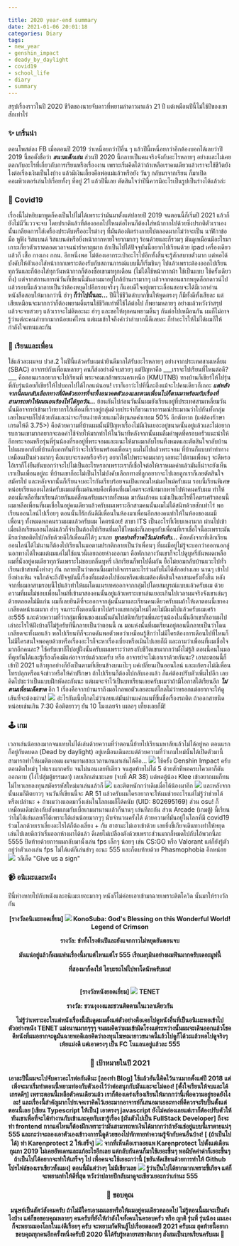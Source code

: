 ```yaml
---

title: 2020 year-end summary
date: 2021-01-06 20:01:18
categories: Diary
tags:
- new_year
- genshin_impact
- deady_by_daylight
- covid19
- school_life
- diary
- summary
---
```

สรุปเรื่องราวในปี 2020 ชีวิตของนายจับดาวที่พยามล่าดาวมาแล้ว 21 ปี แต่เหมือนปีนี้ไม่ใช้ปีของเขาสักเท่าไร่ <!--more-->
### ✨ เกริ่นนํา
ตอนโพสต์ลง FB เมื่อตอนปี 2019 ว่าเหนื่อยกว่าปีอื่น ๆ แล้วปีนี้เหนื่อยกว่าอีกต้องบอกได้เลยว่าปี 2019
นี้ขอตั้งชื่อว่า **___สนามเด็กเล่น___** ส่วนปี 2020 นี้กลายเป็นคนจริงจังกับอะไรหลายๆ อย่างและไม่เคยตลกกับอะไรที่เกี่ยวกับการเรียนหรือเรื่องงาน เพราะเริ่มคิดได้ว่าถ้าเหลือเราคนเดียวแล้วเราจะใช้ชีวิตยังไงต่อเรื่องเงินเป็นไงบ้าง
แล้วมีเงินเลี้ยงคือพ่อแม่แล้วหรือยัง วันๆ กลับมาจากเรียน ก็มาเปิดคอมพิวเตอร์เล่นไปเรื่อยทั้งๆ ที่อยู่ 21 แล้วปีนี้เลย
ตัตสินใจว่าปีนี้ควรมีอะไรเป็นรูปเป็นร่างได้แล้วล่ะ
### 🦠 Covid19
เรื่องนี้ไม่หยิบมาพูดก็คงเป็นไปไม่ได้เพราะว่ามันมาตั้งแต่ปลายปี 2019
จนตอนนี้ก็เริ่มปี 2021 แล้วก็ยังไม่มีวี่แววจะจบ
โดยปรกติแล้วที่ต้องออกไปไหนต่อไหนก็ต้องใส่หน้ากากไปด้วยซึ่งปรกติตัวเราเองนั้นเกลียดการใส่เครื่องประดับหรืออะไรต่างๆ ที่มันต้องติตร่างกายไปตลอดมากไม่ว่าจะเป็น นาฬิกาข้อมือ หูฟัง ริสแบนด์ ริสแบนด์หรือยิ่งหน้ากากหายใจยากมากๆ ร้อนด้วยและก็รวมๆ มันดูเหมือนมีอะไรมาเกาะเกี่ยวตัวเราตลอดเวลาจนน่ารำคาญมาก
ถ้าเป็นไปได้ปัจจุบันนี้อยากไปเรียนด้วย ipad เครื่องเดียวแล้วก็ เสื้อ กางเกง กกน. อีกหนึ่งพอ ไม่ต้องเอากระเป๋าอะไรไปอีกทั้งสิ้นจะรู้สักสบายตัวมาก แต่พอได้บังคับให้ตัวเองใส่หน้ากากเพราะต้องรับกับสถานการณ์แบบนี้ก็เริ่มชินๆ ไปแล้วเพราะต้องออกไปเรียนทุกวันและก็ต้องใส่ทุกวันหน้ากากก็ต้องซื้อเขามาทุกเดือน
(ไม่ได้ใช้หน้ากากผ้า ใช้เป็นแบบ ใช้ครั้งเดียวทิ้ง)
แต่จากสถานการณ์วันที่เขียนนี้มันลามมาอยู่ใกล้บ้านเรามากๆ แล้วจากตอนแรกหยุดล็อกดาวน์ไปแล้วรอบนี้แล้วกลายเป็นว่าต้องหยุดไปอีกรอบจริงๆ ก็แอบดีใจอยู่เพราะเลื่อนสอบจะได้มีเวลาอ่านหนังสือสอบให้มากกว่านี้ ฮ่าๆ
**ก็ว่าไปนั้นละ...**
ปีนี้ใช้ชีวิตลำบากขึ้นให้พูดตรงๆ ก็มีทั้งดีทั้งเสียละ แต่เสียเหมือนจะมากกว่าก็ต้องพยามดิ้นรนใช้ชีวิตเท่าที่ใช้ได้ต่อไป ก็พยามหลายๆ อย่างแล้วหวังว่าสรุปแล้วจะจบสวยๆ แล้วเราจะไม่ติตอะนะ ฮ่าๆ
และขอให้ทุกคนพยามดิ้นๆ กันต่อไปเหมือนกัน ผมก็ไม่อาจรู้ว่าแต่ละคนลำบากมากน้อยแค่ไหน
แต่ผมเข้าใจถึงคำว่าลำบากนี้ดีเลยละ ก็ทำอะไรให้ไม่ได้ผมก็ให้กำลังใจแทนและกัน
### 🎒 เรียนและเพื่อน
ใช้แล้วละผมจบ ปวส.2 ในปีนี้แล้วครับผมน่ายินดีมากได้รับอะไรหลายๆ อย่างจากประเทศสามเหลี่ยม (SBAC) อาจารย์กับเพื่อนหลายๆ คนก็ส่งอย่างดีจบสวยๆ แต่ปัญหาคือ ___เราจะไปเรียนที่ไหนต่อดี? ___
คือตอนแรกอยากจะไปเรียนที่ พระจอมเกล้าพระนครเหนือ (KMUTNB) ทางบ้านก็เชียร์ให้ไปรุ่นพี่กับรุ่นน้อยก็เชียร์ให้ไปบอกไปได้ไกลแน่นอน! เราก็เอาว่ะไปทีนี้ละถึงแม้จะไปคนเดียวก็เถอะ
___แต่หลังจากนี้ผมกลับเลือกทางที่ผิดด้วยการที่จะทิ้งอนาคตตัวเองและตามเพื่อนไปก็ตามมาพร้อมกับเรื่องที่สามารถทำให้ผมนอนร้องไห้ได้ทุกวัน...___
ย้อนกันไปก่อนวันนั้นผมยังเรียนอยู่ที่ประเทศสามเหลี่ยมวันนั้นมีอาจารย์เข้ามาวิทยากรไอ้เพื่อนที่เราอยู่กลุ่มด้วยประจำก็ชวนเราอารมณ์ประมาณว่าไปกันทั้งกลุ่มเลยไหมจบก็ไปด้วยกันและน่าจะเรียนง่ายด้วยแถมได้ทุนลดค่าเทอม 50% อีกตังหาก (แค่ต้องรักษาเกรดให้ดี 3.75>) คือด้วยความที่บ้านผมนั้นมีปัญหาเรื่องไม่มีเงินเยอะอยู่ขนาดนั้นอยู่แล้วและไม่อยากรบกวนเขามากอยากจะลดค่าใช้จ่ายให้มากทำให้ในวินาทีหลังจากนั้นผมลืมคำพูดที่ครอบครัวแนะนำให้อีกพระจอมหรือรุ่นพี่รุ่นน้องที่รออยู่ที่พระจอมและแนะให้มาผมกลับโยนทิ้งหมดและตัตสินใจกลับบ้านไปผมบอกกับที่บ้านก็บอกทันทีว่าจะไปเรียนพร้อมเพื่อนๆ ผมไม่ไปแล้วพระจอม ที่บ้านก็แบบทำท่าทางเหมือนเป็นห่วงมากๆ คือแบบจะรอดหรือจริงๆ อยากให้ไปพระจอมมากๆ เลยนะไปตามเพื่อนๆ จะดีหรอ ไอ้เราก็โง่ยืนยันบอกว่าจะไปไม่เป็นอะไรหรอกเพราะเราก็เชื่อใจต่อให้เราหมดค่าแล้วมันก็น่าจะยังเห็นเราเป็นเพื่อนอยู่ละ ที่บ้านเขาก็อะไม่เป็นไรไม่บังคับเลือกทางที่ลูกอยากจะไปเลยลูกเราก็เลยตัตสินใจสมัครไป
และหลังจากนั้นก็เรียนจบอะไรกันเรียบร้อยจนเปิดเทอมใหม่มอใหม่ครับผม
รอบนี้เรียนพิเศษหน่อยเรียนออนไลน์ครับผมแต่ที่ผมค้นพบคือเพื่อนที่ผมโคตรจะสนิทมากหายไปห้าคนครับผม
ทำให้ตอนนี้เหลือที่มาเรียนด้วยกันแค่สี่คนครับผมจากทั้งหมด มากันเก้าคน แม่งเป็นอะไรที่โคตรเศร้าตอนนี้ผมเหลือเพื่อนที่ผมเชื่อในอยู่คนเดียวแล้วครับผมเพราะอีกสามคนนั้นผมไม่ได้สนิทด้วยสักเท่าไร่
พอเรียนออนไลน์ไปเรื่อยๆ ตอนนั้นก็รักกันดีมีเพื่อนในห้องมาเพื่อนอีกสองคนทำให้ในห้องของผมมีเพื่อนๆ ทั้งหมดหกคนรวมผมแล้วครับผม โคตรน้อย! สาขา ITS เป็นอะไรที่เงียบเหงามาก
ผ่านไปเข้าเมื่อเลิกเรียนออนไลน์แล้วก็จำเป็นต้องไปเรียนที่มอใช้ไหมล่ะก็เลยคุยกับเพื่อนที่เราเชื่อใจนี้ละเพราะมันมีรถว่าขอติตไป/กลับด้วยดิไอ้เพื่อนก็ได้ๆ มาเลย
___ทุกอย่างที่วาดไว้แม่งพังยับ...___
คือหลังจากที่เลิกเรียนออนไลน์ได้ไม่นานก็ต้องไปเรียนในมอตามปรกติกลายเป็นว่าเพื่อนๆ
ที่ผมมีอยู่ไม่รู้จะบอกว่าออกนอกลู่นอกทางได้ไหมแต่ผมแค่ไม่ใช้แนวนี้เลยถอยห่างออกมา
คือพักกลางวันเขาก็จะไปดูบุหรี่กันหมดเหลือผมที่นั่งอยู่คนเดียวทุกวันเพราะไม่ชอบกลิ่นบุหรี่
เลิกเรียนก็พาไปดื่มกัน
ยื้อไม่ยอมกลับบ้านแวะไปทั่ว
เรียนเข้าสายนั่งห่างๆ กัน
กลายเป็นว่าตอนนี้ผมทำกิจกรรมอะไรร่วมกับไม่ได้สักอย่างเลย นานๆ เข้าไปยิ่งห่างเหิน
จนใกล้จะถึงปัจจุบันนี้เรื่องที่ผมต้องไปซ้อมหรีดแต่ผมต้องตัตสินใจลาสามครั้งทั้งสิ้น
หลังจากที่ผมลาสามรอบนี้ไปแล้วทำให้ผมโดนเนรเทศออกจากกลุ่มไปโดยสมบูรณ์แบบแล้วครับผม
ด้วยความที่ผมไม่ชอบเพื่อนใหม่ที่เข้ามาสองคนนั้นอยู่แล้วเพราะเขาเล่นเยอะเกินไปเวลาผมจริงจังเขาเล่นๆ 
ด้วยตลอดไม่มีแก่น ผมก็เลยยินดีที่จะออกจากลุ่มนั้นมาและเรียนคนเดียวครับผมถ้าให้เดาตอนนี้เขาคงเกลียดหน้าผมมาก ฮ่าๆ จนกระทั่งตอนนี้เขาไปสร้างแชทกลุ่มใหม่โดยไม่มีผมไปแล้วครับผมเศร้าอะ555
และด้วยความที่ว่ากลุ่มเพื่อนของผมนั้นดันไปสนิทกับรุ่นพี่และรุ่นน้องในนั้นอีกเขาก็เอาผมไปเล่าอะไรให้ฝังบ้างก็ไม่รู้ครับทีนี้กลายเป็นว่าตอนนี้ ณ มอแห่งนั้นที่ผมเรียนอยู่ตอนนี้กลายเป็นว่าโดนเกลียดจะทั้งมอแล้ว พอไปเรียนทีก็จะกดดันพอตัวพอว่าเหมือนรู้สึกว่าไม่มีใครต้องการเดือนไปที่ไหนก็ไม่มีใครสนใจพอคุยด้วยหรือเรื่องอะไรก็จะหาเรื่องเบี่ยงหรือเมินไปเลยก็มี
และถามว่าเพื่อนที่ผมเชื่อใจมากอีกคนละ? ใช้ครับเขาก็ไปอยู่ฝั่งนั้นครับผมเพราะว่าตรงกับชีวิตเขามากกว่ามั้งไม่รู้สิ
ตอนนี้คนในมอที่คุยกันได้และรู้เรื่องก็คงมีแค่อาจารย์แล้วละครับ หรือ อาจารย์จะไม่เอาเราด้วยกันนะ?
เอาละตอนนี้ก็เข้าปี 2021 แล้วทุกอย่างก็ยังเป็นตามที่เขียนข้างบนเป๊ะๆ แค่เปลี่ยนเป็นออนไลน์ และแก้ตรงไม่มีเพื่อนโทรปลุกหรือแจ้งข่าวหรือให้คำปรึกษา ถ้าไปเรียนก็ต้องไปกลับเองแล้ว
ก็แค่ต้องปรับตัวเพิ่มไปอีก เลยคิดไปซะว่าเป็นแบบฝึกหัดละกันนะ
แต่ผมจะจำไว้เป็นบทเรียนเลยครับผมว่าถ้ามีโอกาสได้เรียนอีก **___ไม่ตามเพื่อนเด็ดขาด___**
อีก 1 เรื่องคือจากบ้านเราถึงมอไกลพอตัวเลยละแต่ไกลไม่ว่าหรอกแต่อยากจะให้ดูเส้นที่จะต้องผ่าน!
![](/images/Screen-Shot-2564-01-06-at-20.48.35.png)
อ่ะไรกันเนี้ยไกลไม่ว่าเลยแต่มันผ่านแค่ถนนที่ขึ้นชื่อเรื่องรถติต ถ้าออกสายนิดหน่อยเช่นเกิน 7:30 คือติตยาวๆ ยัน 10 โมงเลยจ้า เผลอๆ เที้ยงเลยก็มี!
### 🕹️ เกม
เวลาเล่นน้อยลงมากจนแทบไม่ได้เล่นด้วยความที่ว่าตอนนี้ย้ายไปเรียนมหาลัยแล้วไม่ได้อยู่หอ
ตอนแรกก็อยู่กับดบดล (Dead by daylight) อยู่เหมือนเดิมละแต่ด้วยความที่ว่าเกมใหม่นั้นได้เปิดตัวมานี้สามารถทำให้ผมติตงอมแงมจนยามสละเวลานอนมาเล่นได้คือ...
![](/images/131391275_1542918432764944_7617891288644500769_n.png)
ใช้ครั้ง Genshin Impact ครับตอนติตใหม่ๆ ไฟแรงมากครับ จนไม่นอนเลยทีเดียว
จนสุดท้ายไม่ได้ 5 ด้วยสักทีพอครบโควตาก็ดันออกดาบ (โง่ไปสุ่มตู้ธรรมดา) เลยเลิกเล่นซะเลย (จบที่ AR 38)
แต่พอตู้น้อง Klee เข้าอยากผมก็ทนไม่ไหวเลยลงทุนสมัครรหัสใหม่มาเล่นแล้วก็
![](/images/122431654_3347092882078600_3773520967084449276_o.png)
และติตหนักกว่าเดิมเมื่อได้น้องมาอีก
![](/images/127011626_3434665696654651_6856681359290668123_o.png)
และหลังจากนั้นผมก็ติตยาวๆ จนวันที่เขียนนี้จะ AR 51 แล้วครับผมใครอยากจะให้ผมช่วยอะไรแต่ไม่รู้ว่าช่วยได้หรือเปล่านะ + ถ้าผมว่างแอดมาวิ่งเล่นในโลกผมก็ได้คนับ
(UID: 802695169)
ส่วน osu! ก็เหมือนเดิมปลงกับสังคมเกมกับเบื่อเกมมานานแล้วก็นานๆ เล่นทีละกัน
ส่วน Arcade (เกมตู้) นี้เรียนว่าไม่ได้เล่นเลยก็ได้เพราะได้เล่นน้อยมากๆๆ นับจำนวนครั้งได้ ด้วยความที่มันอยู่ในโลกที่มี covid19 ร่วมโลกด้วยเราเลี่ยงอะไรได้ก็ต้องเลี่ยง + กับ ฮาฮามะไม่เอาเข้าด้วย เลยยิ่งขี้เกียจเดินทางทำให้หยุดเล่นไปเลยดิกว่าเริ่มออกห้างมาได้แล้ว ดีเลยไม่เปลืองตังด้วยเพราะส่วนมากก็หมดไปกับไอ้พวกนี้ละ 5555
ปิดท้ายด้วยการผมกลับมานั้งเล่น fps เล็กๆ น้อยๆ เช่น CS:GO หรือ Valorant แต่ก็ยังรู้ตัวอยู่ว่าตัวเองเล่น fps ไม่ได้แต่ก็เล่นขำๆ อะนะ 555 และก็ตบท้ายด้วย Phasmophobia อีกหน่อย
![](/images/phasmophobia_6114071.png)
วลีเด็ด "Give us a sign"
### 📹 อนิเมะและหนัง
ปีนี้ห่างหายไปกับหนังและอนิเมะเยอะมากๆ หนังก็ไม่ค่อยเอาเข้ามาฉายเพราะติตโควิด
นั้นมาให้รางวัลกัน
<html>
<div align="center" style="text-align: center">
<b> [รางวัลอนิเมะยอดเยี่ยม] <b>
<img src="/images/191115070015382.webp" style="hight: auto; max-width: 150px;">
<b>KonoSuba: God's Blessing on this Wonderful World! Legend of Crimson</b><br>
<p>รางวัล: ขำทั้งโรงต้นปีและยังแจกกาวไม่หยุดยันตอนจบ<div>
<p>มันแน่อยู่แล้วก็ผมแฟนเรื่องนี้มาแต่ไหนแต่ไร 555 เรือเมกุมินอย่างผมฟินมากครับเดอะมูฟนี้</p>
<p>ที่สองมาก็คงให้ ไยบะรถไฟไปหาโดนัทครับผม! </p>
<br>
<b> [รางวัลหนังยอดเยี่ยม] <b>
<img src="/images/Tenet_movie_poster.webp" style="hight: auto; max-width: 150px;">
<b>TENET</b><br>
<p>รางวัล: ชวนงุงงงและชวนติตตามในเวลาเดียวกัน<div>
<p>ไม่รู้ว่าเพราะอะไรแต่หนังเรื่องนี้มันดูดผมตั้งแต่ตัวอย่างคือเคยไปดูหนังอื่นที่เป็นอนิเมะพอเข้าไปตัวอย่างหนัง TENET แม่งนานมากๆๆๆ จนผมคิดว่าผมเข้าผิดโรงแต่ระหว่างนั้นผมจะเดินออกแล้วโชคดีหนังที่ผมอยากจะดูมันฉายพอดีเลยคิดว่าลงทุนโฆษณายาวขนาดนี้แล้วไปดูก็ได้วะแล้วพอไปดูจริงๆ เห้ยแม่งดี แต่เอาตรงๆ เป็น FC โนแลนอยู่แล้วละ 555</p>
</div>
</html>

### 🌠 เป้าหมายในปี 2021
เอาละปีนี้ผมจะไปจับดาวอะไรต่อกันดีนะ
**[ลองทำ Blog]**
ใช้แล้วอันนี้คิดไว้นานมากตั้งแต่ปี 2018 แต่เพิ่งจะมาเริ่มทำตอนนี้พยามท่องกับตัวเองไว้ว่าต่อสนุกกับมันและจะไม่ดอง!
**[ตั้งใจเรียนให้จบและได้เกรดดีๆ]**
เพราะตอนนี้เหลือตัวคนเดียวแล้ว เราก็ต้องเคร่งเรื่องเรียนให้มากกว่านี้เพื่อความอยู่รอดยังไงละ!
และเรื่องนี้สำคัญมากโปรเจคเราคิดไว้เยอะมากอาจารย์ก็เสนอมาเยอะทางที่ดีควรจะรีบปั่นตั้งแต่ตอนนี้เลย
**[เขียน Typescript ให้เป็น]**
เอาตรงๆ javascript ยังไม่คล่องเลยแต่เราก็ต้องปรับตัวให้ทันเขาเพื่อที่จะได้ทำงานกับเข้าและคุยกับเขารู้เรื่อง
**[ผันตัวไปเป็น FullStack Developer]**
ถึงจะทำ frontend กากแค่ไหนก็ต้องฝึกเพราะว่ามันสามารถหาเงินได้มากกว่าถ้ายังแช่อยู่แบบนี้เราตายแน่ๆ 555
และกะว่าจะลองเอาตัวเองเข้าวงการนี้ดูด้วยของไปทักทายทำความรู้จักกับคนอื่นบ้าง!
**[ (ถ้าเป็นไปได้) ทำ Karenprotect 2 ให้เสร็จ]**
![](/images/135797736_3533741860080367_3143478681867240547_o.png)
จากที่เห็นคือเราลอยแพ Karenprotect ไปตั้งแต่เดือน กุมภา 2019 ไม่เคยอัพเดทและแก้อะไรอีกเลย
แต่กลับกันคนก็มาใช้เยอะขึ้นๆ พอมีบัคคำด่าก็เยอะขึ้นๆ ถ้าเป็นไปได้อยากจะทำให้เสร็จๆ ไป เพื่อคนจะใช้เยอะกว่านี้
**[ขยันหัดเขียนด้วยการทำให้ Github โปรไฟล์ของเราเขียวทั้งแผง]**
ตอนนี้มีแต่ว่างๆ ไม่มีเขียวเลย
![](/images/Screen-Shot-2564-01-06-at-22.25.44.png)
รู้ว่าเป็นไปได้ยากมากเพราะขี้เกียจ แต่ก็จะพยามทำให้ดีที่สุด หวังว่าปลายปีกลับมาดูจะเขียวเยอะกว่าเก่านะ 555
### 🎉 ขอบคุณ
มนุษย์เป็นสัตว์สังคมครับ ถ้าไม่มีใครเอาผมเลยหรือให้ผมอยู่คนเดียวตลอดไป ไม่รู้ตอนนี้ผมจะเป็นยังไงบ้าง
แต่ก็ขอขอบคุณหลายๆ คนครับที่ยังให้กำลังใจทั้งคนในครอบครัว หรือ ญาติ รุ่นพี่ รุ่นน้อง ผมเองก็จะพยามมองโลกในแง่ดีเรื่อยๆ ครับ
จะพยามกัดฟันสู้ไปเรื่อยตลอดปี 2021 ครับผม
**สุดท้ายนี้อยากขอบคุณทุกคนอีกครั้งหนึ่งครับปี 2020 นี้ได้รับรู้หลายรสชาติมากๆ สั่งสมเป็นบทเรียนครับผม 🙏**